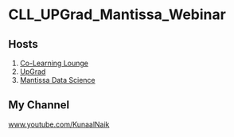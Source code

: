 # CLL_UPGrad_Mantissa_Webinar

## Hosts

1. [Co-Learning Lounge](https://colearninglounge.com/index)
2. [UpGrad](https://www.upgrad.com/)
3. [Mantissa Data Science](http://mantissadatascience.mystrikingly.com/)

## My Channel

www.youtube.com/KunaalNaik

